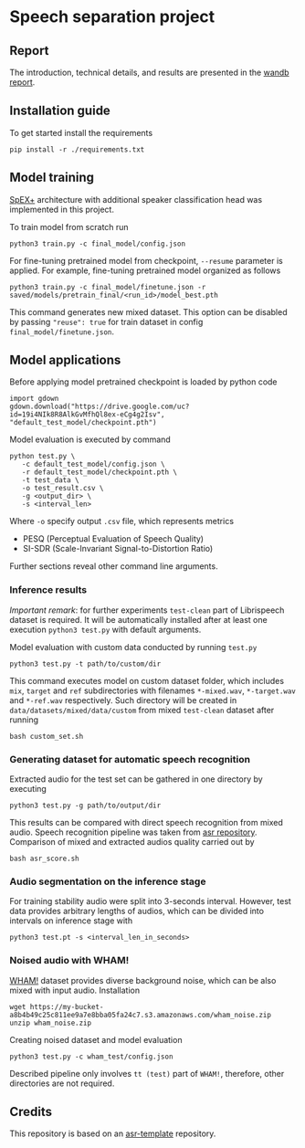 # Speech separation project

## Report

The introduction, technical details, and results are presented in the [wandb report](https://wandb.ai/practice-cifar/ss_project/reports/Speech-Separation-Report--Vmlldzo1OTUyNzgx).

## Installation guide

To get started install the requirements
```shell
pip install -r ./requirements.txt
```

## Model training

[SpEX+](https://www.isca-speech.org/archive/pdfs/interspeech_2020/ge20_interspeech.pdf) architecture with 
additional speaker classification head was implemented in this project.

To train model from scratch run
```shell
python3 train.py -c final_model/config.json
```

For fine-tuning pretrained model from checkpoint, `--resume` parameter is applied. For example, fine-tuning pretrained model
organized as follows
```shell
python3 train.py -c final_model/finetune.json -r saved/models/pretrain_final/<run_id>/model_best.pth
```

This command generates new mixed dataset. This option can be disabled by passing `"reuse": true` for 
train dataset in config `final_model/finetune.json`.

## Model applications

Before applying model pretrained checkpoint is loaded by python code
```python3
import gdown
gdown.download("https://drive.google.com/uc?id=19i4NIk8R8AlkGvMfhQl8ex-eCg4g2Isv", "default_test_model/checkpoint.pth")
```

Model evaluation is executed by command
```shell
python test.py \
   -c default_test_model/config.json \
   -r default_test_model/checkpoint.pth \
   -t test_data \
   -o test_result.csv \
   -g <output_dir> \
   -s <interval_len>
```

Where `-o` specify output `.csv` file, which represents metrics
- PESQ (Perceptual Evaluation of Speech Quality)
- SI-SDR (Scale-Invariant Signal-to-Distortion Ratio)

Further sections reveal other command line arguments.

### Inference results

*Important remark*: for further experiments `test-clean` part of Librispeech dataset is required.
It will be automatically installed after at least one execution `python3 test.py` with default arguments.

Model evaluation with custom data conducted by running `test.py`
```shell
python3 test.py -t path/to/custom/dir
```

This command executes model on custom dataset folder, which includes `mix`, `target` and `ref` subdirectories 
with filenames `*-mixed.wav`, `*-target.wav` and `*-ref.wav` respectively. Such directory will be created in
`data/datasets/mixed/data/custom` from mixed `test-clean` dataset after running
```shell
bash custom_set.sh
```

### Generating dataset for automatic speech recognition

Extracted audio for the test set can be gathered in one directory by executing
```shell
python3 test.py -g path/to/output/dir
```

This results can be compared with direct speech recognition from mixed audio.
Speech recognition pipeline was taken from [asr repository](https://github.com/Alexander4127/asr/).
Comparison of mixed and extracted audios quality carried out by
```shell
bash asr_score.sh
```

### Audio segmentation on the inference stage

For training stability audio were split into 3-seconds interval. However, test data provides
arbitrary lengths of audios, which can be divided into intervals on inference stage with
```shell
python3 test.pt -s <interval_len_in_seconds>
```

### Noised audio with WHAM!

[WHAM!](http://wham.whisper.ai/) dataset provides diverse background noise, which can be also mixed with
input audio. Installation
```shell
wget https://my-bucket-a8b4b49c25c811ee9a7e8bba05fa24c7.s3.amazonaws.com/wham_noise.zip
unzip wham_noise.zip
```

Creating noised dataset and model evaluation
```shell
python3 test.py -c wham_test/config.json
```

Described pipeline only involves `tt (test)` part of `WHAM!`, therefore, other directories are not required. 

## Credits

This repository is based on an [asr-template](https://github.com/WrathOfGrapes/asr_project_template) repository.
